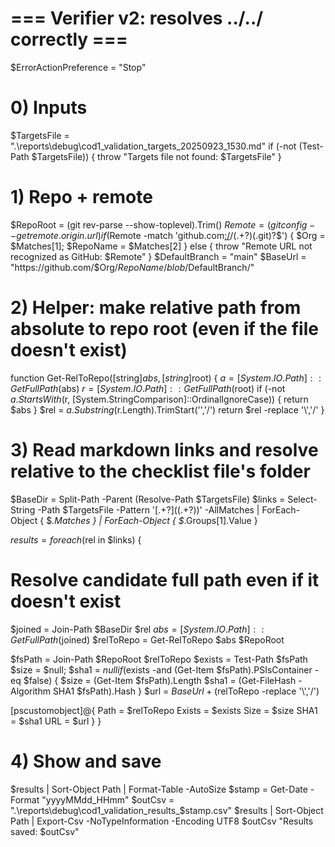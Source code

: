 # === Verifier v2: resolves ../../ correctly ===
$ErrorActionPreference = "Stop"

# 0) Inputs
$TargetsFile = ".\reports\debug\cod1_validation_targets_20250923_1530.md"
if (-not (Test-Path $TargetsFile)) { throw "Targets file not found: $TargetsFile" }

# 1) Repo + remote
$RepoRoot = (git rev-parse --show-toplevel).Trim()
$Remote   = (git config --get remote.origin.url)
if ($Remote -match 'github\.com[:/](.+?)/(.+?)(\.git)?$') {
  $Org = $Matches[1]; $RepoName = $Matches[2]
} else { throw "Remote URL not recognized as GitHub: $Remote" }
$DefaultBranch = "main"
$BaseUrl = "https://github.com/$Org/$RepoName/blob/$DefaultBranch/"

# 2) Helper: make relative path from absolute to repo root (even if the file doesn't exist)
function Get-RelToRepo([string]$abs, [string]$root) {
  $a = [System.IO.Path]::GetFullPath($abs)
  $r = [System.IO.Path]::GetFullPath($root)
  if (-not $a.StartsWith($r, [System.StringComparison]::OrdinalIgnoreCase)) { return $abs }
  $rel = $a.Substring($r.Length).TrimStart('\','/')
  return $rel -replace '\\','/'
}

# 3) Read markdown links and resolve relative to the checklist file's folder
$BaseDir = Split-Path -Parent (Resolve-Path $TargetsFile)
$links = Select-String -Path $TargetsFile -Pattern '\[.+?\]\((.+?)\)' -AllMatches |
  ForEach-Object { $_.Matches } |
  ForEach-Object { $_.Groups[1].Value }

$results = foreach ($rel in $links) {
  # Resolve candidate full path even if it doesn't exist
  $joined = Join-Path $BaseDir $rel
  $abs = [System.IO.Path]::GetFullPath($joined)
  $relToRepo = Get-RelToRepo $abs $RepoRoot

  $fsPath = Join-Path $RepoRoot $relToRepo
  $exists = Test-Path $fsPath
  $size = $null; $sha1 = $null
  if ($exists -and (Get-Item $fsPath).PSIsContainer -eq $false) {
    $size = (Get-Item $fsPath).Length
    $sha1 = (Get-FileHash -Algorithm SHA1 $fsPath).Hash
  }
  $url = $BaseUrl + ($relToRepo -replace '\\','/')

  [pscustomobject]@{
    Path   = $relToRepo
    Exists = $exists
    Size   = $size
    SHA1   = $sha1
    URL    = $url
  }
}

# 4) Show and save
$results | Sort-Object Path | Format-Table -AutoSize
$stamp = Get-Date -Format "yyyyMMdd_HHmm"
$outCsv = ".\reports\debug\cod1_validation_results_$stamp.csv"
$results | Sort-Object Path | Export-Csv -NoTypeInformation -Encoding UTF8 $outCsv
"Results saved: $outCsv"
